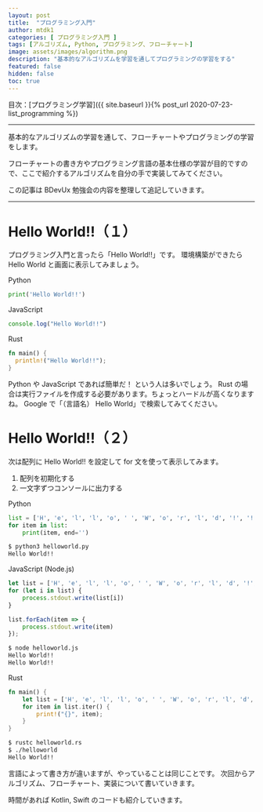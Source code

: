```yaml
---
layout: post
title:  "プログラミング入門"
author: mtdk1
categories: [ プログラミング入門 ]
tags: [アルゴリズム, Python, プログラミング、フローチャート]
image: assets/images/algorithm.png
description: "基本的なアルゴリズムを学習を通してプログラミングの学習をする"
featured: false
hidden: false
toc: true
---
```


目次：[プログラミング学習]({{ site.baseurl }}{% post_url 2020-07-23-list_programming %})

---

基本的なアルゴリズムの学習を通して、フローチャートやプログラミングの学習をします。

フローチャートの書き方やプログラミング言語の基本仕様の学習が目的ですので、ここで紹介するアルゴリズムを自分の手で実装してみてください。

この記事は BDevUx 勉強会の内容を整理して追記していきます。

---
# Hello World!!（１）

プログラミング入門と言ったら「Hello World!!」です。 環境構築ができたら Hello World と画面に表示してみましょう。

Python
```python
print('Hello World!!')
```

JavaScript
```javascript
console.log("Hello World!!")
```

Rust
```rust
fn main() {
  println!("Hello World!!");
}
```

Python や JavaScript であれば簡単だ！ という人は多いでしょう。
Rust の場合は実行ファイルを作成する必要があります。ちょっとハードルが高くなりますね。
Google で「（言語名） Hello World」で検索してみてください。

# Hello World!!（２）

次は配列に Hello World!! を設定して for 文を使って表示してみます。

1. 配列を初期化する
2. 一文字ずつコンソールに出力する

Python
```python
list = ['H', 'e', 'l', 'l', 'o', ' ', 'W', 'o', 'r', 'l', 'd', '!', '!', '\n']
for item in list:
    print(item, end='')
```

```bash
$ python3 helloworld.py
Hello World!!
```


JavaScript (Node.js)
```javascript
let list = ['H', 'e', 'l', 'l', 'o', ' ', 'W', 'o', 'r', 'l', 'd', '!', '!', '\n']
for (let i in list) {
    process.stdout.write(list[i])
}

list.forEach(item => {
    process.stdout.write(item)
});
```

```bash
$ node helloworld.js
Hello World!!
Hello World!!
```

Rust
```rust
fn main() {
    let list = ['H', 'e', 'l', 'l', 'o', ' ', 'W', 'o', 'r', 'l', 'd', '!', '!', '\n'];
	for item in list.iter() {
		print!("{}", item);
	}
}
```

```bash
$ rustc helloworld.rs
$ ./helloworld
Hello World!!
```

言語によって書き方が違いますが、やっていることは同じことです。
次回からアルゴリズム、フローチャート、実装について書いていきます。

時間があれば Kotlin, Swift のコードも紹介していきます。
